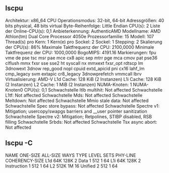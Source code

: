 ## lscpu

Architektur:                     x86_64
CPU Operationsmodus:             32-bit, 64-bit
Adressgrößen:                    40 bits physical, 48 bits virtual
Byte-Reihenfolge:                Little Endian
CPU(s):                          2
Liste der Online-CPU(s):         0,1
Anbieterkennung:                 AuthenticAMD
Modellname:                      AMD Athlon(tm) Dual Core Processor 4050e
Prozessorfamilie:                15
Modell:                          107
Thread(s) pro Kern:              1
Kern(e) pro Sockel:              2
Sockel:                          1
Stepping:                        2
Skalierung der CPU(s):           86%
Maximale Taktfrequenz der CPU:   2100,0000
Minimale Taktfrequenz der CPU:   1000,0000
BogoMIPS:                        4191.16
Markierungen:                    fpu vme de pse tsc msr pae mce cx8 apic sep mtrr pge mca cmov pat pse36 clflush mmx fxsr sse sse2 ht syscall nx mmxext fxsr_opt rdtscp lm 3dnowext 3dnow rep_good nopl cpuid extd_apicid pni cx16 lahf_lm cmp_legacy svm extapic cr8_legacy 3dnowprefetch vmmcall lbrv
Virtualisierung:                 AMD-V
L1d Cache:                       128 KiB (2 Instanzen)
L1i Cache:                       128 KiB (2 Instanzen)
L2 Cache:                        1 MiB (2 Instanzen)
NUMA-Knoten:                     1
NUMA-Knoten0 CPU(s):             0,1
Schwachstelle Itlb multihit:     Not affected
Schwachstelle L1tf:              Not affected
Schwachstelle Mds:               Not affected
Schwachstelle Meltdown:          Not affected
Schwachstelle Mmio stale data:   Not affected
Schwachstelle Spec store bypass: Not affected
Schwachstelle Spectre v1:        Mitigation; usercopy/swapgs barriers and __user pointer sanitization
Schwachstelle Spectre v2:        Mitigation; Retpolines, STIBP disabled, RSB filling
Schwachstelle Srbds:             Not affected
Schwachstelle Tsx async abort:   Not affected

## lscpu -C

NAME ONE-SIZE ALL-SIZE WAYS TYPE        LEVEL SETS PHY-LINE COHERENCY-SIZE
L1d       64K     128K    2 Data            1  512        1             64
L1i       64K     128K    2 Instruction     1  512        1             64
L2       512K       1M   16 Unified         2  512        1             64
